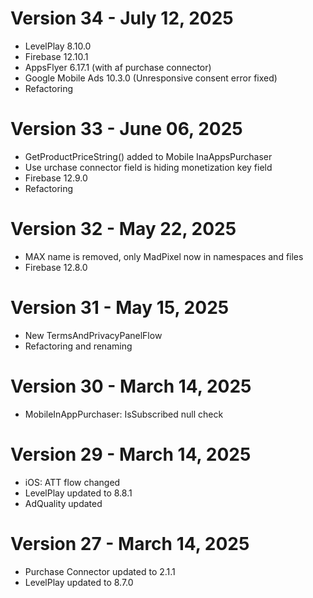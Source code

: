 ﻿# Version 34 - July 12, 2025
* LevelPlay 8.10.0
* Firebase 12.10.1
* AppsFlyer 6.17.1 (with af purchase connector)
* Google Mobile Ads 10.3.0 (Unresponsive consent error fixed)
* Refactoring

# Version 33 - June 06, 2025
* GetProductPriceString() added to Mobile InaAppsPurchaser
* Use urchase connector field is hiding monetization key field
* Firebase 12.9.0
* Refactoring

# Version 32 - May 22, 2025
* MAX name is removed, only MadPixel now in namespaces and files
* Firebase 12.8.0

# Version 31 - May 15, 2025
* New TermsAndPrivacyPanelFlow
* Refactoring and renaming

# Version 30 - March 14, 2025
* MobileInAppPurchaser: IsSubscribed null check

# Version 29 - March 14, 2025
* iOS: ATT flow changed
* LevelPlay updated to 8.8.1
* AdQuality updated

# Version 27 - March 14, 2025
* Purchase Connector updated to 2.1.1
* LevelPlay updated to 8.7.0